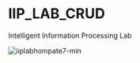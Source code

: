 # IIP_LAB_CRUD
Intelligent Information Processing Lab

![iiplabhompate7-min](https://user-images.githubusercontent.com/64252911/158941308-2e639889-a0e2-4d1d-80eb-9245effa3179.gif)
